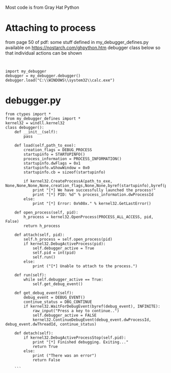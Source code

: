 <!-- TITLE: Windows Debugging Python -->
<!-- SUBTITLE: Debugging Windows Processes using Python -->

Most code is from Gray Hat Python
# Attaching to process
from page 50 of pdf:
some stuff defined in my_debugger_defines.py available on https://nostarch.com/ghpython.htm
debugger class below so that individual actions can be shown

```


import my_debugger
debugger = my_debugger.debugger()
debugger.load("C:\\WINDOWS\\system32\\calc.exe")

```

# debugger.py
```
from ctypes import *
from my_debugger_defines import *
kernel32 = windll.kernel32
class debugger():
	def __init__(self):
		pass
		
	def load(self,path_to_exe):
		creation_flags = DEBUG_PROCESS
		startupinfo = STARTUPINFO()
		process_information = PROCESS_INFORMATION()
		startupinfo.dwFlags = 0x1
		startupinfo.wShowWindow = 0x0
		startupinfo.cb = sizeof(startupinfo)
		
		if kernel32.CreateProcessA(path_to_exe, None,None,None,None,creation_flags,None,None,byref(startupinfo),byref(process_information)):
			print "[*] We have successfully launched the process!"
			print "[*] PID: %d" % process_information.dwProcessId
		else:
			print "[*] Error: 0x%08x." % kernel32.GetLastError()
			
	def open_process(self, pid):
		h_process = kernel32.OpenProcess(PROCESS_ALL_ACCESS, pid, False)
		return h_process
		
	def attach(self, pid):
		self.h_process = self.open_process(pid)
		if kernel32.DebugActiveProcess(pid):
			self.debugger_active = True
			self.pid = int(pid)
			self.run()
		else:
			print ("[*] Unable to attach to the process.")
			
	def run(self):
		while self.debugger_active == True:
			self.get_debug_event()
	
	def get_debug_event(self):
		debug_event = DEBUG_EVENT()
		continue_status = DBG_CONTINUE
		if kernel32.WaitForDebugEvent(byref(debug_event), INFINITE):
			raw_input("Press a key to continue..")
			self.debugger_active = FALSE
			kernel32.ContinueDebugEvent(debug_event.dwProcessId, debug_event.dwThreadId, continue_status)
	
	def detach(self):
		if kernel32.DebugActiveProcessStop(self.pid):
			print "[*] Finished debugging. Exiting..."
			return True
		else:
			print ("There was an error")
			return False
			
	```